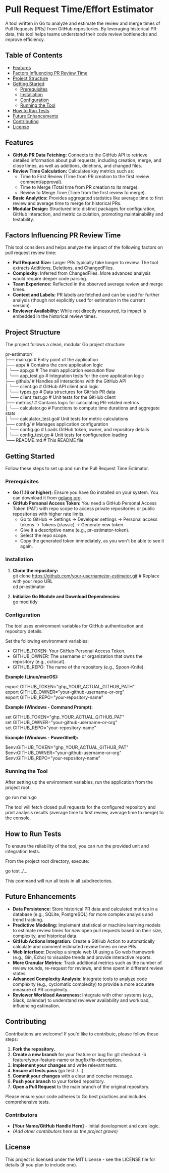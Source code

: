 # **Pull Request Time/Effort Estimator**

A tool written in Go to analyze and estimate the review and merge times of Pull Requests (PRs) from GitHub repositories. By leveraging historical PR data, this tool helps teams understand their code review bottlenecks and improve efficiency.

## **Table of Contents**

* [Features](#bookmark=id.cf5356b9ooef)  
* [Factors Influencing PR Review Time](#bookmark=id.9xe2kgw8zc9m)  
* [Project Structure](#bookmark=id.y6t4ka14c85e)  
* [Getting Started](#bookmark=id.a9k4nkaeglmv)  
  * [Prerequisites](#bookmark=id.zctleeyu391a)  
  * [Installation](#bookmark=id.snqekw7g3hnb)  
  * [Configuration](#bookmark=id.62lhudly5uye)  
  * [Running the Tool](#bookmark=id.l1lbjqtw491c)  
* [How to Run Tests](#bookmark=id.2bz0k0jiwqtg)  
* [Future Enhancements](#bookmark=id.wazr4uz7e53k)  
* [Contributing](#bookmark=id.abu865k8u5i6)  
* [License](#bookmark=id.y5465kf2lv7j)

## **Features**

* **GitHub PR Data Fetching:** Connects to the GitHub API to retrieve detailed information about pull requests, including creation, merge, and close times, as well as additions, deletions, and changed files.  
* **Review Time Calculation:** Calculates key metrics such as:  
  * Time to First Review (Time from PR creation to the first review comment/approval).  
  * Time to Merge (Total time from PR creation to its merge).  
  * Review to Merge Time (Time from the first review to merge).  
* **Basic Analytics:** Provides aggregated statistics like average time to first review and average time to merge for historical PRs.  
* **Modular Design:** Structured into distinct packages for configuration, GitHub interaction, and metric calculation, promoting maintainability and testability.

## **Factors Influencing PR Review Time**

This tool considers and helps analyze the impact of the following factors on pull request review time:

* **Pull Request Size:** Larger PRs typically take longer to review. The tool extracts Additions, Deletions, and ChangedFiles.  
* **Complexity:** Inferred from ChangedFiles. More advanced analysis would require deeper code parsing.  
* **Team Experience:** Reflected in the observed average review and merge times.  
* **Context and Labels:** PR labels are fetched and can be used for further analysis (though not explicitly used for estimation in the current version).  
* **Reviewer Availability:** While not directly measured, its impact is embedded in the historical review times.

## **Project Structure**

The project follows a clean, modular Go project structure:

pr-estimator/  
├── main.go               \# Entry point of the application  
├── app/                  \# Contains the core application logic  
│   └── app.go            \# The main application execution flow  
│   └── app\_test.go       \# Integration tests for the core application logic  
├── github/               \# Handles all interactions with the GitHub API  
│   └── client.go         \# GitHub API client and logic  
│   └── types.go          \# Data structures for GitHub PR data  
│   └── client\_test.go    \# Unit tests for the GitHub client  
├── metrics/              \# Contains logic for calculating PR-related metrics  
│   └── calculator.go     \# Functions to compute time durations and aggregate stats  
│   └── calculator\_test.go\# Unit tests for metric calculations  
├── config/               \# Manages application configuration  
│   └── config.go         \# Loads GitHub token, owner, and repository details  
│   └── config\_test.go    \# Unit tests for configuration loading  
└── README.md             \# This README file

## **Getting Started**

Follow these steps to set up and run the Pull Request Time Estimator.

### **Prerequisites**

* **Go (1.16 or higher):** Ensure you have Go installed on your system. You can download it from [golang.org](https://golang.org/dl/).  
* **GitHub Personal Access Token:** You need a GitHub Personal Access Token (PAT) with repo scope to access private repositories or public repositories with higher rate limits.  
  * Go to GitHub \-\> Settings \-\> Developer settings \-\> Personal access tokens \-\> Tokens (classic) \-\> Generate new token.  
  * Give it a descriptive name (e.g., pr-estimator-token).  
  * Select the repo scope.  
  * Copy the generated token immediately, as you won't be able to see it again.

### **Installation**

1. **Clone the repository:**  
   git clone https://github.com/your-username/pr-estimator.git \# Replace with your repo URL  
   cd pr-estimator

2. **Initialize Go Module and Download Dependencies:**  
   go mod tidy

### **Configuration**

The tool uses environment variables for GitHub authentication and repository details.

Set the following environment variables:

* GITHUB\_TOKEN: Your GitHub Personal Access Token.  
* GITHUB\_OWNER: The username or organization that owns the repository (e.g., octocat).  
* GITHUB\_REPO: The name of the repository (e.g., Spoon-Knife).

**Example (Linux/macOS):**

export GITHUB\_TOKEN="ghp\_YOUR\_ACTUAL\_GITHUB\_PATH"  
export GITHUB\_OWNER="your-github-username-or-org"  
export GITHUB\_REPO="your-repository-name"

**Example (Windows \- Command Prompt):**

set GITHUB\_TOKEN="ghp\_YOUR\_ACTUAL\_GITHUB\_PAT"  
set GITHUB\_OWNER="your-github-username-or-org"  
set GITHUB\_REPO="your-repository-name"

**Example (Windows \- PowerShell):**

$env:GITHUB\_TOKEN="ghp\_YOUR\_ACTUAL\_GITHUB\_PAT"  
$env:GITHUB\_OWNER="your-github-username-or-org"  
$env:GITHUB\_REPO="your-repository-name"

### **Running the Tool**

After setting up the environment variables, run the application from the project root:

go run main.go

The tool will fetch closed pull requests for the configured repository and print analysis results (average time to first review, average time to merge) to the console.

## **How to Run Tests**

To ensure the reliability of the tool, you can run the provided unit and integration tests.

From the project root directory, execute:

go test ./...

This command will run all tests in all subdirectories.

## **Future Enhancements**

* **Data Persistence:** Store historical PR data and calculated metrics in a database (e.g., SQLite, PostgreSQL) for more complex analysis and trend tracking.  
* **Predictive Modeling:** Implement statistical or machine learning models to estimate review times for *new* open pull requests based on their size, complexity, and historical data.  
* **GitHub Actions Integration:** Create a GitHub Action to automatically calculate and comment estimated review times on new PRs.  
* **Web Interface:** Develop a simple web UI using a Go web framework (e.g., Gin, Echo) to visualize trends and provide interactive reports.  
* **More Granular Metrics:** Track additional metrics such as the number of review rounds, re-request for reviews, and time spent in different review states.  
* **Advanced Complexity Analysis:** Integrate tools to analyze code complexity (e.g., cyclomatic complexity) to provide a more accurate measure of PR complexity.  
* **Reviewer Workload Awareness:** Integrate with other systems (e.g., Slack, calendar) to understand reviewer availability and workload, influencing estimation.

## **Contributing**

Contributions are welcome\! If you'd like to contribute, please follow these steps:

1. **Fork the repository.**  
2. **Create a new branch** for your feature or bug fix: git checkout \-b feature/your-feature-name or bugfix/fix-description.  
3. **Implement your changes** and write relevant tests.  
4. **Ensure all tests pass** (go test ./...).  
5. **Commit your changes** with a clear and concise message.  
6. **Push your branch** to your forked repository.  
7. **Open a Pull Request** to the main branch of the original repository.

Please ensure your code adheres to Go best practices and includes comprehensive tests.

### **Contributors**

* **\[Your Name/GitHub Handle Here\]** \- Initial development and core logic.  
* *(Add other contributors here as the project grows)*

## **License**

This project is licensed under the MIT License \- see the LICENSE file for details (if you plan to include one).